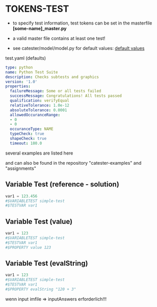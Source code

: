 # TOKENS-TEST
- to specify test information, test tokens can be set in the masterfile **[some-name]_master.py**

- a valid master file contains at least one test!

- see catester/model/model.py for default values:
[default values](../catester/model/model.py#64)

test.yaml (defaults)
```yaml
type: python
name: Python Test Suite
description: Checks subtests and graphics
version: '1.0'
properties:
  failureMessage: Some or all tests failed
  successMessage: Congratulations! All tests passed
  qualification: verifyEqual
  relativeTolerance: 1.0e-12
  absoluteTolerance: 0.0001
  allowedOccuranceRange:
  - 0
  - 0
  occuranceType: NAME
  typeCheck: true
  shapeCheck: true
  timeout: 180.0
```

several examples are listed here

and can also be found in the repository "catester-examples" and "assignments"

## Variable Test (reference - solution)
```python
var1 = 123.456
#$VARIABLETEST simple-test
#$TESTVAR var1
```

## Variable Test (value)
```python
var1 = 123
#$VARIABLETEST simple-test
#$TESTVAR var1
#$PROPERTY value 123
```

## Variable Test (evalString)
```python
var1 = 123
#$VARIABLETEST simple-test
#$TESTVAR var1
#$PROPERTY evalString "120 + 3"
```





wenn input imfile => inputAnswers erforderlich!!!


